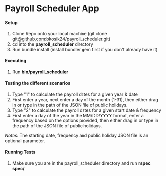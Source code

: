 Payroll Scheduler App
=====================

#### Setup

1. Clone Repo onto your local machine (git clone git@github.com:bkosik24/payroll_scheduler.git)
2. cd into the **payroll_scheduler** directory
3. Run bundle install (install bundler gem first if you don't already have it)


#### Executing

1. Run **bin/payroll_scheduler**

#### Testing the different scenarios
1. Type "1" to calculate the payroll dates for a given year & date
  1. First enter a year, next enter a day of the month (1-31), then either drag in or type in the path of the JSON file of public holidays.
2. Type "2" to calculate the payroll dates for a given start date & frequency
  1. First enter a day of the year in the MM/DD/YYYY format, enter a frequency based on the options provided, then either drag in or type in the path of the JSON file of public holidays.

*Notes:* The starting date, frequency and public holiday JSON file is an optional parameter.

#### Running Tests

1. Make sure you are in the payroll_scheduler directory and run **rspec spec/**
